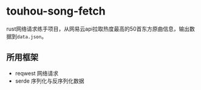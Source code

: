 # touhou-song-fetch

rust网络请求练手项目，从网易云api拉取热度最高的50首东方原曲信息，输出数据到`data.json`。

## 所用框架

- reqwest 网络请求
- serde 序列化与反序列化数据